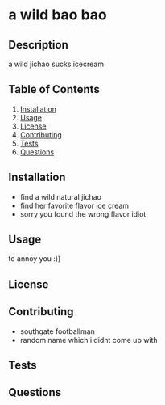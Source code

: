 
# a wild bao bao

## Description

a wild jichao sucks icecream 

## Table of Contents

1. [Installation](#installation)
2. [Usage](#usage)
3. [License](#license)
4. [Contributing](#contributing)
5. [Tests](#tests)
6. [Questions](#questions)

## Installation

- find a wild natural jichao
- find her favorite flavor ice cream
- sorry you found the wrong flavor idiot

## Usage

to annoy you :))

## License

## Contributing

- southgate footballman
- random name which i didnt come up with 

## Tests

## Questions
  